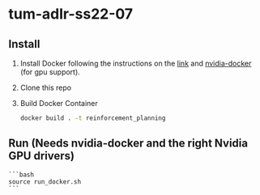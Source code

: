 # tum-adlr-ss22-07

## Install
1. Install Docker following the instructions on the [link](https://docs.docker.com/engine/install/ubuntu/) and [nvidia-docker](https://github.com/NVIDIA/nvidia-docker) (for gpu support).

3. Clone this repo

4. Build Docker Container
    ```bash
    docker build . -t reinforcement_planning
    ```

## Run (Needs nvidia-docker and the right Nvidia GPU drivers)
    ```bash
    source run_docker.sh 
    ```